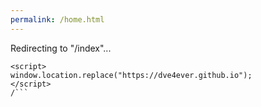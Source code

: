 ```yaml
---
permalink: /home.html
---
```

Redirecting to "/index"...
 ```
<script>
window.location.replace("https://dve4ever.github.io");
</script>
/```
